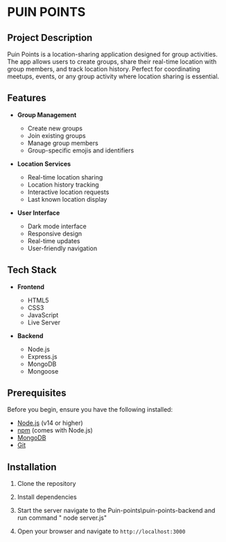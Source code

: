 # PUIN POINTS

## Project Description
Puin Points is a location-sharing application designed for group activities. The app allows users to create groups, share their real-time location with group members, and track location history. Perfect for coordinating meetups, events, or any group activity where location sharing is essential.

## Features
- **Group Management**
  - Create new groups
  - Join existing groups
  - Manage group members
  - Group-specific emojis and identifiers

- **Location Services**
  - Real-time location sharing
  - Location history tracking
  - Interactive location requests
  - Last known location display

- **User Interface**
  - Dark mode interface
  - Responsive design
  - Real-time updates
  - User-friendly navigation

## Tech Stack
- **Frontend**
  - HTML5
  - CSS3
  - JavaScript
  - Live Server

- **Backend**
  - Node.js
  - Express.js
  - MongoDB
  - Mongoose

## Prerequisites
Before you begin, ensure you have the following installed:
- [Node.js](https://nodejs.org/) (v14 or higher)
- [npm](https://www.npmjs.com/) (comes with Node.js)
- [MongoDB](https://www.mongodb.com/try/download/community)
- [Git](https://git-scm.com/downloads)

## Installation

1. Clone the repository

2. Install dependencies

3. Start the server navigate to the Puin-points\puin-points-backend and run command " node server.js"

4. Open your browser and navigate to `http://localhost:3000`



